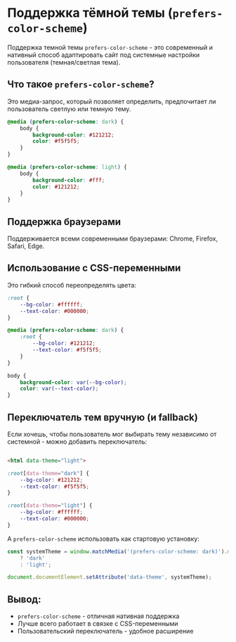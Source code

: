 # Поддержка тёмной темы (`prefers-color-scheme`)

Поддержка темной темы `prefers-color-scheme` - это современный и нативный способ адаптировать сайт под системные
настройки пользователя (темная/светлая тема).

## Что такое `prefers-color-scheme`?

Это медиа-запрос, который позволяет определить, предпочитает ли пользователь светлую или темную тему.

```css
@media (prefers-color-scheme: dark) {
    body {
        background-color: #121212;
        color: #f5f5f5;
    }
}

@media (prefers-color-scheme: light) {
    body {
        background-color: #fff;
        color: #121212;
    }
}
```

## Поддержка браузерами

Поддерживается всеми современными браузерами: Chrome, Firefox, Safari, Edge.

## Использование с CSS-переменными

Это гибкий способ переопределять цвета:

```css
:root {
    --bg-color: #ffffff;
    --text-color: #000000;
}

@media (prefers-color-scheme: dark) {
    :root {
        --bg-color: #121212;
        --text-color: #f5f5f5;
    }
}

body {
    background-color: var(--bg-color);
    color: var(--text-color);
}
```

## Переключатель тем вручную (и fallback)

Если хочешь, чтобы пользователь мог выбирать тему независимо от системной - можно добавить переключатель:

```html

<html data-theme="light">
```

```css
:root[data-theme="dark"] {
    --bg-color: #121212;
    --text-color: #f5f5f5;
}

:root[data-theme="light"] {
    --bg-color: #ffffff;
    --text-color: #000000;
}
```

А `prefers-color-scheme` использовать как стартовую установку:

```js
const systemTheme = window.matchMedia('(prefers-color-scheme: dark)').matches
    ? 'dark'
    : 'light';

document.documentElement.setAttribute('data-theme', systemTheme);
```

## Вывод:

* `prefers-color-scheme` - отличная нативная поддержка
* Лучше всего работает в связке с CSS-переменными
* Пользовательский переключатель - удобное расширение